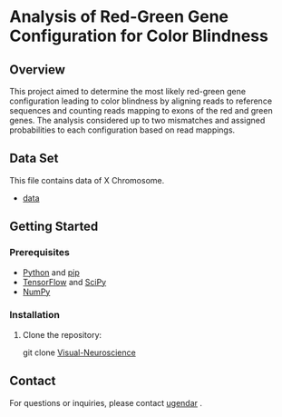 # Analysis of Red-Green Gene Configuration for Color Blindness

## Overview
This project aimed to determine the most likely red-green gene configuration leading to color blindness by aligning reads to reference sequences and counting reads mapping to exons of the red and green genes. The analysis considered up to two mismatches and assigned probabilities to each configuration based on read mappings.

## Data Set
This file contains data of X Chromosome.
- [data](https://ece.iisc.ac.in/~rajeshs/E0259/chrX_bwt.zip)

## Getting Started

### Prerequisites

- [Python](https://www.python.org/) and [pip](https://pip.pypa.io/)
- [TensorFlow](https://www.tensorflow.org/) and [SciPy](https://scipy.org/)
- [NumPy](https://numpy.org/) 


### Installation

1. Clone the repository:

   git clone [Visual-Neuroscience](https://github.com/ugendar07/Visual-Neuroscience.git)


## Contact
For questions or inquiries, please contact [ugendar](mailto:ugendar07@gmail.com) .
